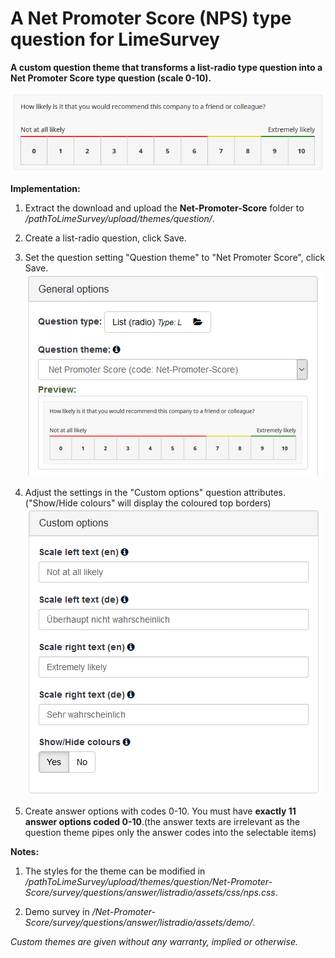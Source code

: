 # A Net Promoter Score (NPS) type question for LimeSurvey
**A custom question theme that transforms a list-radio type question into a Net Promoter Score type question (scale 0-10).**

![Image Net Promoter Score 1](/Net-Promoter-Score/survey/questions/answer/listradio/assets/images/nps_1.png)

**Implementation:**

1) Extract the download and upload the **Net-Promoter-Score** folder to */pathToLimeSurvey/upload/themes/question/*.

2) Create a list-radio question, click Save.

3) Set the question setting "Question theme" to "Net Promoter Score", click Save.  
![Image Net Promoter Score 2](/Net-Promoter-Score/survey/questions/answer/listradio/assets/images/nps_2.png)

4) Adjust the settings in the "Custom options" question attributes. ("Show/Hide colours" will display the coloured top borders)  
![Image Net Promoter Score 3](/Net-Promoter-Score/survey/questions/answer/listradio/assets/images/nps_3.png)

5) Create answer options with codes 0-10. You must have **exactly 11 answer options coded 0-10**.(the answer texts are irrelevant as the question theme pipes only the answer codes into the selectable items)

**Notes:**

1) The styles for the theme can be modified in */pathToLimeSurvey/upload/themes/question/Net-Promoter-Score/survey/questions/answer/listradio/assets/css/nps.css*.

4) Demo survey in */Net-Promoter-Score/survey/questions/answer/listradio/assets/demo/*.
    
    
*Custom themes are given without any warranty, implied or otherwise.*
